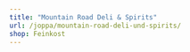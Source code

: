 ```yaml
---
title: "Mountain Road Deli & Spirits"
url: /joppa/mountain-road-deli-und-spirits/
shop: Feinkost
---
```

